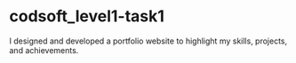 # codsoft_level1-task1
I designed and developed a portfolio website to highlight my skills, projects, and achievements.
